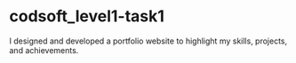 # codsoft_level1-task1
I designed and developed a portfolio website to highlight my skills, projects, and achievements.
